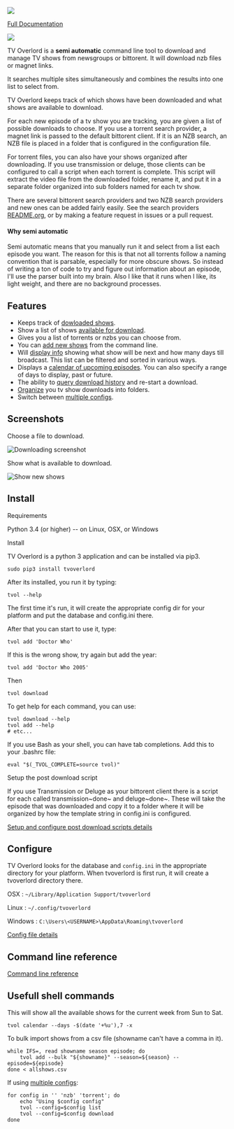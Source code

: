 ![](http://i.imgur.com/S9hlqg0.png)

[Full Documentation](https://bitbucket.org/tvoverlord/tv-overlord/wiki)

![](https://badge.fury.io/py/tvoverlord.svg)

TV Overlord is a **semi automatic** command line tool to download and
manage TV shows from newsgroups or bittorent. It will download nzb files
or magnet links.

It searches multiple sites simultaneously and combines the results into
one list to select from.

TV Overlord keeps track of which shows have been downloaded and what
shows are available to download.

For each new episode of a tv show you are tracking, you are given a list
of possible downloads to choose. If you use a torrent search provider, a
magnet link is passed to the default bittorent client. If it is an NZB
search, an NZB file is placed in a folder that is configured in the
configuration file.

For torrent files, you can also have your shows organized after
downloading. If you use transmission or deluge, those clients can be
configured to call a script when each torrent is complete. This script
will extract the video file from the downloaded folder, rename it, and
put it in a separate folder organized into sub folders named for each tv
show.

There are several bittorent search providers and two NZB search
providers and new ones can be added fairly easily. See the search
providers
[README.org](https://bitbucket.org/tvoverlord/tv-overlord/src/master/tvoverlord/search_providers/README.org),
or by making a feature request in issues or a pull request.

#### Why semi automatic

Semi automatic means that you manually run it and select from a list
each episode you want. The reason for this is that not all torrents
follow a naming convention that is parsable, especially for more obscure
shows. So instead of writing a ton of code to try and figure out
information about an episode, I'll use the parser built into my brain.
Also I like that it runs when I like, its light weight, and there are no
background processes.


Features
--------

-   Keeps track of [dowloaded shows](
    https://bitbucket.org/tvoverlord/tv-overlord/wiki/Command-line-reference#list-available).
-   Show a list of shows [available for download](
    https://bitbucket.org/tvoverlord/tv-overlord/wiki/Command-line-reference#download).
-   Gives you a list of torrents or nzbs you can choose from.
-   You can [add new shows](
    https://bitbucket.org/tvoverlord/tv-overlord/wiki/Command-line-reference#add-new)
    from the command line.
-   Will [display info](https://bitbucket.org/tvoverlord/tv-overlord/wiki/Command-line-reference#info)
    showing what show will be next and how many days till broadcast.
    This list can be filtered and sorted in various ways.
-   Displays a [calendar of upcoming episodes](
    https://bitbucket.org/tvoverlord/tv-overlord/wiki/Command-line-reference#calender).
    You can also specify a range of days to display, past or future.
-   The ability to [query download history](
    https://bitbucket.org/tvoverlord/tv-overlord/wiki/Command-line-reference#history)
    and re-start a download.
-   [Organize](https://bitbucket.org/tvoverlord/tv-overlord/wiki/Rename-tags)
    you tv show downloads into folders.
-   Switch between [multiple configs](
    https://bitbucket.org/tvoverlord/tv-overlord/wiki/Config-file#multiple-configs).


Screenshots
-----------
Choose a file to download.

![Downloading screenshot](https://bytebucket.org/tvoverlord/tv-overlord/wiki/images/download-frame.gif)


Show what is available to download.

![Show new shows](https://bytebucket.org/tvoverlord/tv-overlord/wiki/images/showmissing.gif)


Install
-------

Requirements

Python 3.4 (or higher) -- on Linux, OSX, or Windows

Install

TV Overlord is a python 3 application and can be installed via pip3.

``` {.example}
sudo pip3 install tvoverlord
```

After its installed, you run it by typing:

``` {.example}
tvol --help
```

The first time it's run, it will create the appropriate config dir for
your platform and put the database and config.ini there.

After that you can start to use it, type:

``` {.example}
tvol add 'Doctor Who'
```

If this is the wrong show, try again but add the year:

``` {.example}
tvol add 'Doctor Who 2005'
```

Then

``` {.example}
tvol download
```

To get help for each command, you can use:

``` {.example}
tvol download --help
tvol add --help
# etc...
```

If you use Bash as your shell, you can have tab completions. Add this to
your .bashrc file:

``` {.bash}
eval "$(_TVOL_COMPLETE=source tvol)"
```

Setup the post download script

If you use Transmission or Deluge as your bittorent client there is a
script for each called transmission~done~ and deluge~done~. These will
take the episode that was downloaded and copy it to a folder where it
will be organized by how the template string in config.ini is
configured.

[Setup and configure post download scripts details](
https://bitbucket.org/tvoverlord/tv-overlord/wiki/Post-download-scripts)

Configure
---------

TV Overlord looks for the database and `config.ini` in the appropriate
directory for your platform. When tvoverlord is first run, it will
create a tvoverlord directory there.

OSX
:   `~/Library/Application Support/tvoverlord`

Linux
:   `~/.config/tvoverlord`

Windows
:   `C:\Users\<USERNAME>\AppData\Roaming\tvoverlord`

[Config file details](
https://bitbucket.org/tvoverlord/tv-overlord/wiki/Config-file)

Command line reference
----------------------

[Command line reference](
https://bitbucket.org/tvoverlord/tv-overlord/wiki/Command-line-reference)

Usefull shell commands
----------------------

This will show all the available shows for the current week from Sun to
Sat.

``` {.example}
tvol calendar --days -$(date '+%u'),7 -x
```

To bulk import shows from a csv file (showname can't have a comma in
it).

``` {.bash}
while IFS=, read showname season episode; do
    tvol add --bulk "${showname}" --season=${season} --episode=${episode}
done < allshows.csv
```

If using [multiple configs](
https://bitbucket.org/tvoverlord/tv-overlord/wiki/Config-file#multiple-configs):

``` {.bash}
for config in '' 'nzb' 'torrent'; do
    echo "Using $config config"
    tvol --config=$config list
    tvol --config=$config download
done
```
